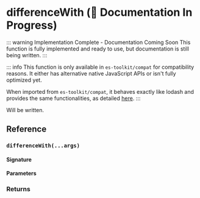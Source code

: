 # differenceWith (🚧 Documentation In Progress)

::: warning Implementation Complete - Documentation Coming Soon
This function is fully implemented and ready to use, but documentation is still being written.
:::

::: info
This function is only available in `es-toolkit/compat` for compatibility reasons. It either has alternative native JavaScript APIs or isn't fully optimized yet.

When imported from `es-toolkit/compat`, it behaves exactly like lodash and provides the same functionalities, as detailed [here](../../../compatibility.md).
:::

Will be written.

## Reference

### `differenceWith(...args)`

#### Signature

#### Parameters

### Returns
